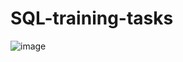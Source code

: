 # SQL-training-tasks

![image](https://github.com/user-attachments/assets/249ef7ed-8d23-445d-956d-e0ae1b3b1690)
